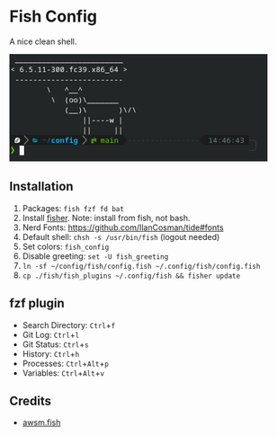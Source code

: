 # Fish Config

A nice clean shell.

![Fish prompt with this config](fish.png)

## Installation

1. Packages: `fish fzf fd bat`
2. Install [fisher](https://github.com/jorgebucaran/fisher#installation).
Note: install from fish, not bash.
3. Nerd Fonts: https://github.com/IlanCosman/tide#fonts
4. Default shell: `chsh -s /usr/bin/fish` (logout needed)
5. Set colors: `fish_config`
6. Disable greeting: `set -U fish_greeting`
7. `ln -sf ~/config/fish/config.fish ~/.config/fish/config.fish`
8. `cp ./fish/fish_plugins ~/.config/fish && fisher update`

## fzf plugin

- Search Directory: `Ctrl`+`f`
- Git Log: `Ctrl`+`l`
- Git Status: `Ctrl`+`s`
- History: `Ctrl`+`h`
- Processes: `Ctrl`+`Alt`+`p`
- Variables: `Ctrl`+`Alt`+`v`

## Credits

- [awsm.fish](https://github.com/jorgebucaran/awsm.fish)